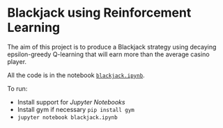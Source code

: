 # Blackjack using Reinforcement Learning

The aim of this project is to produce a Blackjack strategy using decaying epsilon-greedy Q-learning that will earn more than the average casino player.

All the code is in the notebook [`blackjack.ipynb`](https://github.com/Pradhyo/blackjack/blob/master/blackjack.ipynb).

To run:    
- Install support for *Jupyter Notebooks*
- Install gym if necessary `pip install gym`
- `jupyter notebook blackjack.ipynb`